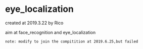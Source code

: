 # eye_localization
created at 2019.3.22 by Rico

aim at face_recognition and eye_localization

`note: modify to join the compitition at 2019.6.25,but failed`